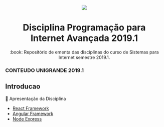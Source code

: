 <p align="center">
<img src="http://www.fgf.edu.br/wp-content/themes/fgf-28-05-2013_RESPONSIVO/images/unigrandelogopng400x187.png">
</p>
<h1 align="center">Disciplina Programação para Internet Avançada 2019.1</h1>
<p align="center">:book: Repositório de ementa das disciplinas do curso de Sistemas para Internet semestre 2019.1.</p>

### CONTEUDO UNIGRANDE 2019.1 

## Introducao
:book: Apresentação da Disciplina 

- [React Framework](https://github.com/2859pia2019/Introducao/blob/master/awesome-react.md)
- [Angular Framework](https://github.com/2859pia2019/Introducao/blob/master/awesome-angular.md)
- [Node Express](https://github.com/2859pia2019/Introducao/blob/master/awesome-express.md)
